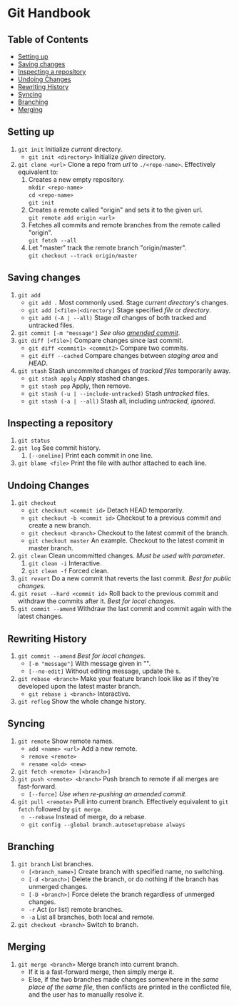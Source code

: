 # Git Handbook <!-- omit in toc -->

## Table of Contents <!-- omit in toc -->

- [Setting up](#setting-up)
- [Saving changes](#saving-changes)
- [Inspecting a repository](#inspecting-a-repository)
- [Undoing Changes](#undoing-changes)
- [Rewriting History](#rewriting-history)
- [Syncing](#syncing)
- [Branching](#branching)
- [Merging](#merging)

## Setting up

1. `git init` Initialize *current* directory.
   - `git init <directory>` Initialize *given* directory.
1. `git clone <url>` Clone a repo from *url* to `./<repo-name>`. Effectively equivalent to:
   1. Creates a new empty repository.  
      `mkdir <repo-name>`  
      `cd <repo-name>`  
      `git init`
   1. Creates a remote called "origin" and sets it to the given url.  
      `git remote add origin <url>`
   1. Fetches all commits and remote branches from the remote called "origin".  
      `git fetch --all`
   1. Let "master" track the remote branch "origin/master".  
      `git checkout --track origin/master`

## Saving changes

1. `git add`
   - `git add .` Most commonly used. Stage *current directory*'s changes.
   - `git add [<file>|<directory]` Stage specified *file* or *directory*.
   - `git add (-A | --all)` Stage *all* changes of both tracked and untracked files.
1. `git commit [-m "message"]` *See also [amended commit](#undoing-changes)*.
1. `git diff [<file>]` Compare changes since last commit.
   - `git diff <commit1> <commit2>` Compare two commits.
   - `git diff --cached` Compare changes between *staging area* and *HEAD*.
1. `git stash` Stash uncommited changes of *tracked files* temporarily away.
   - `git stash apply` Apply stashed changes.
   - `git stash pop` Apply, then remove.
   - `git stash (-u | --include-untracked)` Stash *untracked* files.
   - `git stash (-a | --all)` Stash all, including *untracked, ignored*.

## Inspecting a repository

1. `git status`
1. `git log` See commit history.
   1. `[--oneline]` Print each commit in one line.
1. `git blame <file>` Print the file with author attached to each line.

## Undoing Changes

1. `git checkout`
   - `git checkout <commit id>` Detach HEAD temporarily.
   - `git checkout -b <commit id>` Checkout to a previous commit and create a new branch.
   - `git checkout <branch>` Checkout to the latest commit of the branch.
   - `git checkout master` An example. Checkout to the latest commit in master branch.
1. `git clean` Clean uncommitted changes. *Must be used with parameter*.
   1. `git clean -i` Interactive.
   1. `git clean -f` Forced clean.
1. `git revert` Do a new commit that reverts the last commit. *Best for public changes.*
1. `git reset --hard <commit id>` Roll back to the previous commit and withdraw the commits after it. *Best for local changes.*
1. `git commit --amend` Withdraw the last commit and commit again with the latest changes.

## Rewriting History

1. `git commit --amend` *Best for local changes.*
   - `[-m "message"]` With message given in "".
   - `[--no-edit]` Without editing message, update the s.
1. `git rebase <branch>` Make your feature branch look like as if they're developed upon the latest master branch.
   - `git rebase i <branch>` Interactive.
1. `git reflog` Show the whole change history.

## Syncing

1. `git remote` Show remote names.
   - `add <name> <url>` Add a new remote.
   - `remove <remote>`
   - `rename <old> <new>`
1. `git fetch <remote> [<branch>]`
1. `git push <remote> <branch>` Push branch to remote if all merges are fast-forward.
   - `[--force]` *Use when re-pushing an amended commit.*
1. `git pull <remote>` Pull into current branch. Effectively equivalent to `git fetch` followed by `git merge`.
   - `--rebase` Instead of merge, do a rebase.
   - `git config --global branch.autosetuprebase always`

## Branching

1. `git branch` List branches.
   - `[<branch_name>]` Create branch with specified name, no switching.
   - `[-d <branch>]` Delete the branch, or do nothing if the branch has unmerged changes.
   - `[-D <branch>]` Force delete the branch regardless of unmerged changes.
   - `-r` Act (or list) remote branches.
   - `-a` List all branches, both local and remote.
1. `git checkout <branch>` Switch to branch.

## Merging

1. `git merge <branch>` Merge branch into current branch.
   - If it is a fast-forward merge, then simply merge it.
   - Else, if the two branches made changes somewhere in the *same place of the same file,* then conflicts are printed in the conflicted file, and the user has to manually resolve it.